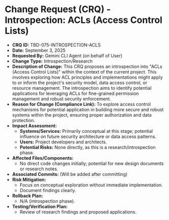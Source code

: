 # Change Request (CRQ) - Introspection: ACLs (Access Control Lists)

*   **CRQ ID:** TBD-075-INTROSPECTION-ACLS
*   **Date:** September 3, 2025
*   **Requested By:** Gemini CLI Agent (on behalf of User)
*   **Change Type:** Introspection/Research
*   **Description of Change:**
    This CRQ proposes an introspection into "ACLs (Access Control Lists)" within the context of the current project. This involves exploring how ACL principles and implementations might apply to or inform the project's security model, data access control, or resource management. The introspection aims to identify potential applications for leveraging ACLs for fine-grained permission management and robust security enforcement.
*   **Reason for Change (Compliance Link):**
    To explore access control mechanisms for potential application in building more secure and robust systems within the project, ensuring proper authorization and data protection.
*   **Impact Assessment:**
    *   **Systems/Services:** Primarily conceptual at this stage; potential influence on future security architecture or data access patterns.
    *   **Users:** Project developers and architects.
    *   **Potential Risks:** None directly, as this is a research/introspection phase.
*   **Affected Files/Components:**
    *   No direct code changes initially; potential for new design documents or research notes.
*   **Associated Commits:** (Will be added after committing)
*   **Risk Mitigation:**
    *   Focus on conceptual exploration without immediate implementation.
    *   Document findings clearly.
*   **Rollback Plan:**
    *   N/A (introspection phase).
*   **Testing/Verification Plan:**
    *   Review of research findings and proposed applications.
